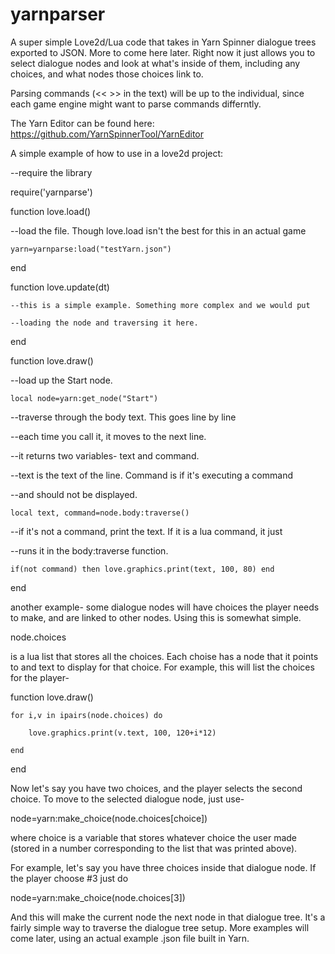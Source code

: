 # yarnparser
A super simple Love2d/Lua code that takes in Yarn Spinner dialogue trees exported to JSON. More to come here later. Right now it just allows you to select dialogue nodes and look at what's inside of them, including any choices, and what nodes those choices link to.

Parsing commands (<< >> in the text) will be up to the individual, since each game engine might want to parse commands differntly.

The Yarn Editor can be found here:
https://github.com/YarnSpinnerTool/YarnEditor

A simple example of how to use in a love2d project:

--require the library


require('yarnparse')


function love.load()

--load the file. Though love.load isn't the best for this in an actual game

    yarn=yarnparse:load("testYarn.json")  
    
end

function love.update(dt)

    --this is a simple example. Something more complex and we would put
    
    --loading the node and traversing it here.
    
end

function love.draw()

--load up the Start node.

    local node=yarn:get_node("Start")

--traverse through the body text. This goes line by line

--each time you call it, it moves to the next line.

--it returns two variables- text and command.

--text is the text of the line. Command is if it's executing a command

--and should not be displayed.

    local text, command=node.body:traverse()
    
--if it's not a command, print the text. If it is a lua command, it just

--runs it in the body:traverse function.

    if(not command) then love.graphics.print(text, 100, 80) end
    
end
  

another example-
some dialogue nodes will have choices the player needs to make, and are linked to other
nodes. Using this is somewhat simple.

node.choices

is a lua list that stores all the choices. Each choise has a node that it points to and text to display
for that choice. For example, this will list the choices for the player-

function love.draw()

    for i,v in ipairs(node.choices) do
    
        love.graphics.print(v.text, 100, 120+i*12)
    
    end

end

Now let's say you have two choices, and the player selects the second choice. To move to the selected dialogue node, just use-


node=yarn:make_choice(node.choices[choice])


where choice is a variable that stores whatever choice the user made (stored in a number corresponding
to the list that was printed above). 

For example, let's say you have three choices inside that dialogue node. If the player choose #3 just do


node=yarn:make_choice(node.choices[3])


And this will make the current node the next node in that dialogue tree. It's a fairly simple way
to traverse the dialogue tree setup. More examples will come later, using an actual example .json file
built in Yarn.
